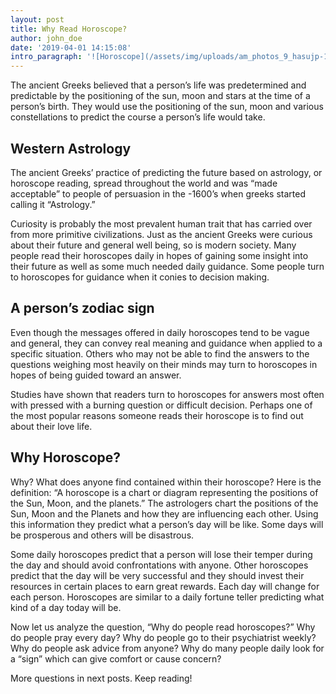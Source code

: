```yaml
---
layout: post
title: Why Read Horoscope?
author: john_doe
date: '2019-04-01 14:15:08'
intro_paragraph: '![Horoscope](/assets/img/uploads/am_photos_9_hasujp-1-.jpg)'
---
```

The ancient Greeks believed that a person’s life was predetermined and predictable by the positioning of the sun, moon and stars at the time of a person’s birth. They would use the positioning of the sun, moon and various constellations to predict the course a person’s life would take.

## Western Astrology

The ancient Greeks’ practice of predicting the future based on astrology, or horoscope reading, spread throughout the world and was “made acceptable” to people of persuasion in the -1600’s when greeks started calling it “Astrology.” 

Curiosity is probably the most prevalent human trait that has carried over from more primitive civilizations. Just as the ancient Greeks were curious about their future and general well being, so is modern society. Many people read their horoscopes daily in hopes of gaining some insight into their future as well as some much needed daily guidance. Some people turn to horoscopes for guidance when it conies to decision making.

## A person’s zodiac sign

Even though the messages offered in daily horoscopes tend to be vague and general, they can convey real meaning and guidance when applied to a specific situation. Others who may not be able to find the answers to the questions weighing most heavily on their minds may turn to horoscopes in hopes of being guided toward an answer.

Studies have shown that readers turn to horoscopes for answers most often with pressed with a burning question or difficult decision. Perhaps one of the most popular reasons someone reads their horoscope is to find out about their love life.

## Why Horoscope?

Why? What does anyone find contained within their horoscope? Here is the definition: “A horoscope is a chart or diagram representing the positions of the Sun, Moon, and the planets.” The astrologers chart the positions of the Sun, Moon and the Planets and how they are influencing each other. Using this information they predict what a person’s day will be like. Some days will be prosperous and others will be disastrous.

Some daily horoscopes predict that a person will lose their temper during the day and should avoid confrontations with anyone. Other horoscopes predict that the day will be very successful and they should invest their resources in certain places to earn great rewards. Each day will change for each person. Horoscopes are similar to a daily fortune teller predicting what kind of a day today will be.

Now let us analyze the question, “Why do people read horoscopes?” Why do people pray every day? Why do people go to their psychiatrist weekly? Why do people ask advice from anyone? Why do many people daily look for a “sign” which can give comfort or cause concern?

More questions in next posts. Keep reading!
